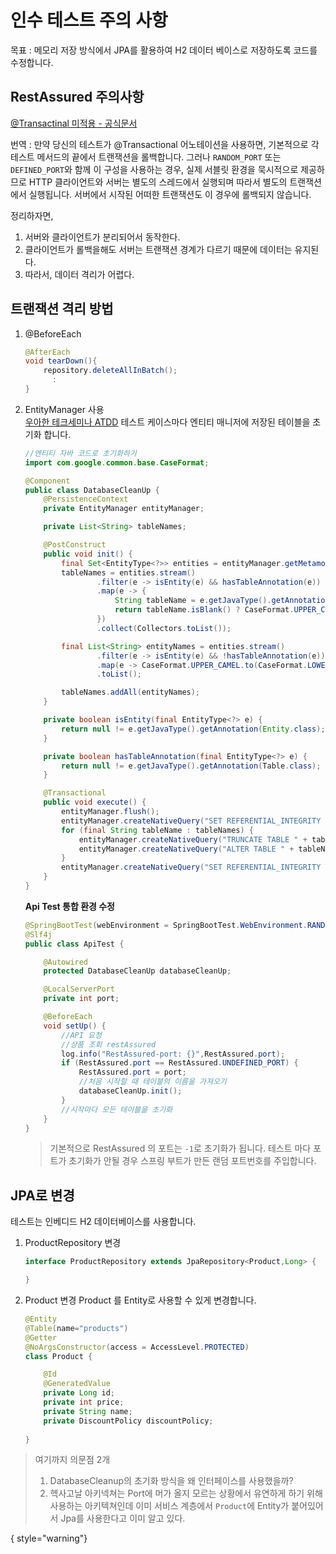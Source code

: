 # 인수 테스트 주의 사항

목표
: 메모리 저장 방식에서 JPA를 활용하여 H2 데이터 베이스로 저장하도록 코드를 수정합니다.
  
## RestAssured 주의사항
[@Transactinal 미적용 - 공식문서](https://docs.spring.io/spring-boot/docs/3.1.8/reference/html/features.html#features.testing.spring-boot-applications)

번역
: 만약 당신의 테스트가 @Transactional 어노테이션을 사용하면, 
기본적으로 각 테스트 메서드의 끝에서 트랜잭션을 롤백합니다. 
그러나 `RANDOM_PORT` 또는 `DEFINED_PORT`와 함께 이 구성을 사용하는 경우, 
실제 서블릿 환경을 묵시적으로 제공하므로 HTTP 클라이언트와 
서버는 별도의 스레드에서 실행되며 따라서 별도의 트랜잭션에서 실행됩니다. 
서버에서 시작된 어떠한 트랜잭션도 이 경우에 롤백되지 않습니다.

정리하자면,  
1. 서버와 클라이언트가 분리되어서 동작한다.
2. 클라이언트가 롤백을해도 서버는 트랜잭션 경계가 다르기 때문에 데이터는 유지된다.
3. 따라서, 데이터 격리가 어렵다.  
  
## 트랜잭션 격리 방법
1. @BeforeEach
    ```Java
    @AfterEach
    void tearDown(){
        repository.deleteAllInBatch();
          :
    }
    ```
2. EntityManager 사용  
    [우아한 테크세미나 ATDD](https://www.youtube.com/watch?v=ITVpmjM4mUE)
    테스트 케이스마다 엔티티 매니저에 저장된 테이블을 초기화 합니다.
    ```Java
    //엔티티 자바 코드로 초기화하기
    import com.google.common.base.CaseFormat;
    
    @Component
    public class DatabaseCleanUp {
        @PersistenceContext
        private EntityManager entityManager;
    
        private List<String> tableNames;
    
        @PostConstruct
        public void init() {
            final Set<EntityType<?>> entities = entityManager.getMetamodel().getEntities();
            tableNames = entities.stream()
                    .filter(e -> isEntity(e) && hasTableAnnotation(e))
                    .map(e -> {
                        String tableName = e.getJavaType().getAnnotation(Table.class).name();
                        return tableName.isBlank() ? CaseFormat.UPPER_CAMEL.to(CaseFormat.LOWER_UNDERSCORE, e.getName()) : tableName;
                    })
                    .collect(Collectors.toList());
    
            final List<String> entityNames = entities.stream()
                    .filter(e -> isEntity(e) && !hasTableAnnotation(e))
                    .map(e -> CaseFormat.UPPER_CAMEL.to(CaseFormat.LOWER_UNDERSCORE, e.getName()))
                    .toList();
    
            tableNames.addAll(entityNames);
        }
    
        private boolean isEntity(final EntityType<?> e) {
            return null != e.getJavaType().getAnnotation(Entity.class);
        }
    
        private boolean hasTableAnnotation(final EntityType<?> e) {
            return null != e.getJavaType().getAnnotation(Table.class);
        }
    
        @Transactional
        public void execute() {
            entityManager.flush();
            entityManager.createNativeQuery("SET REFERENTIAL_INTEGRITY FALSE").executeUpdate();
            for (final String tableName : tableNames) {
                entityManager.createNativeQuery("TRUNCATE TABLE " + tableName).executeUpdate();
                entityManager.createNativeQuery("ALTER TABLE " + tableName + " ALTER COLUMN ID RESTART WITH 1").executeUpdate();
            }
            entityManager.createNativeQuery("SET REFERENTIAL_INTEGRITY TRUE").executeUpdate();
        }
    }    
    ```  
    **Api Test 통합 환경 수정**
    ```Java
    @SpringBootTest(webEnvironment = SpringBootTest.WebEnvironment.RANDOM_PORT)
    @Slf4j
    public class ApiTest {
    
        @Autowired
        protected DatabaseCleanUp databaseCleanUp;
    
        @LocalServerPort
        private int port;
    
        @BeforeEach
        void setUp() {
            //API 요청
            //상품 조회 restAssured
            log.info("RestAssured-port: {}",RestAssured.port);
            if (RestAssured.port == RestAssured.UNDEFINED_PORT) {
                RestAssured.port = port;
                //처음 시작할 때 테이블의 이름을 가져오기
                databaseCleanUp.init();
            }
            //시작마다 모든 테이블을 초기화
        }
    }
    ```
    > 기본적으로 RestAssured 의 포트는 `-1`로 초기화가 됩니다. 테스트 마다 포트가 초기화가 안될 경우 
    > 스프링 부트가 만든 랜덤 포트번호를 주입합니다.
  
## JPA로 변경
테스트는 인베디드 H2 데이터베이스를 사용합니다.  
  
1. ProductRepository 변경
    ```Java
    interface ProductRepository extends JpaRepository<Product,Long> {
    
    }
    ```
2. Product 변경
    Product 를 Entity로 사용할 수 있게 변경합니다.
    ```Java
    @Entity
    @Table(name="products")
    @Getter
    @NoArgsConstructor(access = AccessLevel.PROTECTED)
    class Product {
    
        @Id
        @GeneratedValue
        private Long id;
        private int price;
        private String name;
        private DiscountPolicy discountPolicy;
        
    }
    ```  
  
> 여기까지 의문점 2개
> 1. DatabaseCleanup의 초기화 방식을 왜 인터페이스를 사용했을까?
> 2. 헥사고날 아키넥쳐는 Port에 머가 올지 모르는 상황에서 유연하게 하기 위해 사용하는 아키텍쳐인데 
> 이미 서비스 계층에서 `Product`에 Entity가 붙어있어서 Jpa를 사용한다고 이미 알고 있다. 
> 
{ style="warning"}
